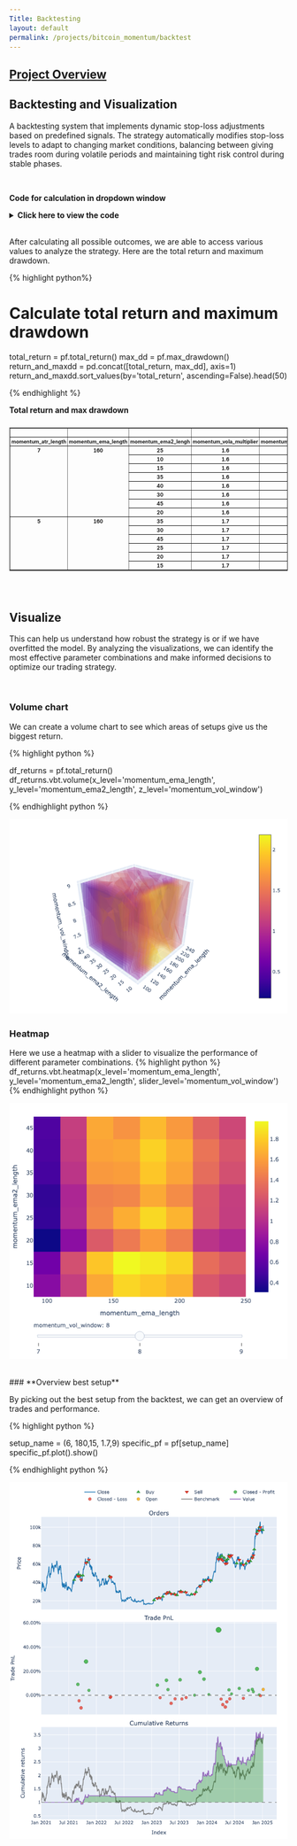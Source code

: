 ```yaml
---
Title: Backtesting
layout: default
permalink: /projects/bitcoin_momentum/backtest
---
```


## [Project Overview](/projects/bitcoin_momentum/)

## **Backtesting and Visualization**

A backtesting system that implements dynamic stop-loss adjustments based on predefined signals. The strategy automatically modifies stop-loss levels to adapt to changing market conditions, balancing between giving trades room during volatile periods and maintaining tight risk control during stable phases.

<br>
<p><strong>Code for calculation in dropdown window</strong></p>
<details>
<summary><strong>Click here to view the code</strong></summary>
<br>

{% highlight python %}

from numba import njit
import numpy as np
import vectorbt as vbt
from vectorbt.portfolio.enums import SizeType, Direction

# Numba-compiled order function
@njit
def order_func_nb(c, high, low, open_, entries, sl_prices, tp_prices, entry_price, atr_values):
    close_price = c.close[c.i, c.col]

    # If in position
    if c.position_now > 0:
        # Check if SL is hit
        if open_[c.i] <= sl_prices[c.i]:
            return vbt.portfolio.nb.order_nb(
                size=-np.inf,  # Close position
                price=open_[c.i],  # Current opening price
                size_type=SizeType.Amount,
                direction=Direction.LongOnly,
                fees=0.001,
                slippage=0.002
            )

        # SL update for long position
        if entries[c.i-1, c.col] == 5:
            highest_low = np.max(low[c.i-7:c.i])
            update2 = highest_low - atr_values[c.i] * 0.2
            if update2 > sl_prices[c.i]:
                sl_prices[:] = update2

        # Loosen SL for less volatility
        if entries[c.i-1, c.col] == 10:
            highest_low = np.max(low[c.i-7:c.i])
            update = highest_low - atr_values[c.i]
            if update > sl_prices[c.i]:
                sl_prices[:] = update

    # If not in position, search for position to enter
    elif c.position_now == 0 and c.i != 0:
        if entries[c.i-1, c.col] == 10:
            sl_prices[:] = np.nan
            entry_price[:] = open_[c.i]
            order = vbt.portfolio.nb.order_nb(
                size=1,  # Adjusted order size
                price=open_[c.i],  # Current opening price
                size_type=SizeType.Percent,  # Specify size type
                direction=Direction.LongOnly,  # Long-only trading
                fees=0.001,  
                slippage=0.002, 
                allow_partial=False,  
                raise_reject=True  # Raise an error if the order is rejected
            )
            sl_prices[:] = low[c.i] - atr_values[c.i]
            return order

    return vbt.portfolio.enums.NoOrder

# Prepare data
close = df_renamed_close
entries = df_custom_indiator.to_numpy()
open_ = df['open'].to_numpy().flatten()
high = df['high'].to_numpy().flatten()
low = df['low'].to_numpy().flatten()
atr_values = talib.ATR(df['high'], df['low'], df['close'], timeperiod=7).to_numpy().flatten()

# Create arrays to store SL, TP prices, and entry prices
sl_prices = np.full(close.shape[0], np.nan)
tp_prices = np.full(close.shape[0], np.nan)
entry_price = np.full(close.shape[0], np.nan)

# Create portfolio
pf = vbt.Portfolio.from_order_func(
    close,           
    order_func_nb,   
    high,
    low,
    open_,
    entries,
    sl_prices,
    tp_prices,
    entry_price,
    atr_values,     
    init_cash=500    
)

{% endhighlight %}
</details>
<br>

After calculating all possible outcomes, we are able to access various values to analyze the strategy. Here are the total return and maximum drawdown.

{% highlight python%}
# Calculate total return and maximum drawdown
total_return = pf.total_return()
max_dd = pf.max_drawdown()
return_and_maxdd = pd.concat([total_return, max_dd], axis=1)
return_and_maxdd.sort_values(by='total_return', ascending=False).head(50)

{% endhighlight %}
<br>

<p><strong>Total return and max drawdown</strong></p>
<div style="max-width: 100%; overflow-x: auto; font-size: 12px; margin: 0 auto;">
    <style scoped>
        .dataframe tbody tr th:only-of-type { vertical-align: middle; }
        .dataframe tbody tr th { vertical-align: top; }
        .dataframe thead th { text-align: right; }
        .dataframe {
            font-size: 9px;
            border-collapse: collapse;
        }
        .dataframe tr, .dataframe td, .dataframe th {
            padding: 2px;
        }
    </style>
    <table border="1" class="dataframe">
              <thead>
        <tr style="text-align: right;">
          <th></th>
          <th></th>
          <th></th>
          <th></th>
          <th></th>
          <th>total_return</th>
          <th>max_drawdown</th>
        </tr>
        <tr>
          <th>momentum_atr_length</th>
          <th>momentum_ema_length</th>
          <th>momentum_ema2_lengh</th>
          <th>momentum_vola_multiplier</th>
          <th>momentum_vol_window</th>
          <th></th>
          <th></th>
        </tr>
      </thead>
      <tbody>
        <tr>
          <th rowspan="8" valign="top">7</th>
          <th rowspan="8" valign="top">160</th>
          <th>25</th>
          <th>1.6</th>
          <th>8</th>
          <td>2.015724</td>
          <td>-0.236231</td>
        </tr>
        <tr>
          <th>10</th>
          <th>1.6</th>
          <th>8</th>
          <td>2.015724</td>
          <td>-0.236231</td>
        </tr>
        <tr>
          <th>15</th>
          <th>1.6</th>
          <th>8</th>
          <td>2.015724</td>
          <td>-0.236231</td>
        </tr>
        <tr>
          <th>35</th>
          <th>1.6</th>
          <th>8</th>
          <td>2.015724</td>
          <td>-0.236231</td>
        </tr>
        <tr>
          <th>40</th>
          <th>1.6</th>
          <th>8</th>
          <td>2.015724</td>
          <td>-0.236231</td>
        </tr>
        <tr>
          <th>30</th>
          <th>1.6</th>
          <th>8</th>
          <td>2.015724</td>
          <td>-0.236231</td>
        </tr>
        <tr>
          <th>45</th>
          <th>1.6</th>
          <th>8</th>
          <td>2.015724</td>
          <td>-0.236231</td>
        </tr>
        <tr>
          <th>20</th>
          <th>1.6</th>
          <th>8</th>
          <td>2.015724</td>
          <td>-0.236231</td>
        </tr>
        <tr>
          <th rowspan="8" valign="top">5</th>
          <th rowspan="8" valign="top">160</th>
          <th>35</th>
          <th>1.7</th>
          <th>8</th>
          <td>1.972393</td>
          <td>-0.231284</td>
        </tr>
        <tr>
          <th>30</th>
          <th>1.7</th>
          <th>8</th>
          <td>1.972393</td>
          <td>-0.231284</td>
        </tr>
        <tr>
          <th>45</th>
          <th>1.7</th>
          <th>8</th>
          <td>1.972393</td>
          <td>-0.231284</td>
        </tr>
        <tr>
          <th>25</th>
          <th>1.7</th>
          <th>8</th>
          <td>1.972393</td>
          <td>-0.231284</td>
        </tr>
        <tr>
          <th>20</th>
          <th>1.7</th>
          <th>8</th>
          <td>1.972393</td>
          <td>-0.231284</td>
        </tr>
        <tr>
          <th>15</th>
          <th>1.7</th>
          <th>8</th>
          <td>1.972393</td>
          <td>-0.231284</td>
        </tr>
      </tbody>
    </table>
    </div>

<br>
<br>

## **Visualize**

This can help us understand how robust the strategy is or if we have overfitted the model. By analyzing the visualizations, we can identify the most effective parameter combinations and make informed decisions to optimize our trading strategy.

<br>

### **Volume chart**

We can create a volume chart to see which areas of setups give us the biggest return. 

{% highlight python %}

df_returns = pf.total_return()
df_returns.vbt.volume(x_level='momentum_ema_length',
                       y_level='momentum_ema2_length', 
                       z_level='momentum_vol_window')

{% endhighlight python %}


![Screenshot](/assets/images/Volume_chart.png)


### **Heatmap**

Here we use a heatmap with a slider to visualize the performance of different parameter combinations. 
{% highlight python %}
df_returns.vbt.heatmap(x_level='momentum_ema_length',
                       y_level='momentum_ema2_length',
                       slider_level='momentum_vol_window')
{% endhighlight python %}

![Screenshot](/assets/images/Heatmap.png)

<br>
### **Overview best setup**

By picking out the best setup from the backtest, we can get an overview of trades and performance.

{% highlight python %}

setup_name = (6, 180,15, 1.7,9)
specific_pf = pf[setup_name]
specific_pf.plot().show()

{% endhighlight python %}

![Screenshot](/assets/images/best_setup.png)
